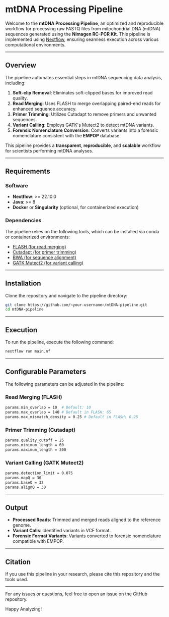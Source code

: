 # mtDNA Processing Pipeline

Welcome to the **mtDNA Processing Pipeline**, an optimized and reproducible workflow for processing raw FASTQ files from mitochondrial DNA (mtDNA) sequences generated using the **Nimagen RC-PCR Kit**. This pipeline is implemented using [Nextflow](https://www.nextflow.io/), ensuring seamless execution across various computational environments.

---

## Overview

The pipeline automates essential steps in mtDNA sequencing data analysis, including:

1. **Soft-clip Removal**: Eliminates soft-clipped bases for improved read quality.
2. **Read Merging**: Uses FLASH to merge overlapping paired-end reads for enhanced sequence accuracy.
3. **Primer Trimming**: Utilizes Cutadapt to remove primers and unwanted sequences.
4. **Variant Calling**: Employs GATK's Mutect2 to detect mtDNA variants.
5. **Forensic Nomenclature Conversion**: Converts variants into a forensic nomenclature consistent with the **EMPOP** database.

This pipeline provides a **transparent**, **reproducible**, and **scalable** workflow for scientists performing mtDNA analyses.

<!-- ---

## Features

- **Reproducible**: Ensures consistent results across multiple runs.
- **Scalable**: Supports execution on local machines, clusters, and cloud environments.
- **Customizable**: Allows fine-tuning of parameters for read merging, trimming, and variant calling. -->

---

## Requirements

### Software

- **Nextflow**: >= 22.10.0
- **Java**: >= 8
- **Docker** or **Singularity** (optional, for containerized execution)

### Dependencies

The pipeline relies on the following tools, which can be installed via conda or containerized environments:

- [FLASH (for read merging)](https://ccb.jhu.edu/software/FLASH/)
- [Cutadapt (for primer trimming)](https://cutadapt.readthedocs.io/)
- [BWA (for sequence alignment)](http://bio-bwa.sourceforge.net/)
- [GATK Mutect2 (for variant calling)](https://gatk.broadinstitute.org/)

---

## Installation

Clone the repository and navigate to the pipeline directory:

```bash
git clone https://github.com/<your-username>/mtDNA-pipeline.git
cd mtDNA-pipeline
```

---

## Execution

To run the pipeline, execute the following command:

```bash
nextflow run main.nf
```

---

## Configurable Parameters

The following parameters can be adjusted in the pipeline:

### Read Merging (FLASH)

```bash
params.min_overlap = 10  # Default: 10
params.max_overlap = 140 # Default in FLASH: 65
params.max_mismatch_density = 0.25 # Default in FLASH: 0.25
```

### Primer Trimming (Cutadapt)

```bash
params.quality_cutoff = 25
params.minimum_length = 60
params.maximum_length = 300
```

### Variant Calling (GATK Mutect2)

```bash
params.detection_limit = 0.075
params.mapQ = 30
params.baseQ = 32
params.alignQ = 30
```

---

## Output

- **Processed Reads**: Trimmed and merged reads aligned to the reference genome.
- **Variant Calls**: Identified variants in VCF format.
- **Forensic Format Variants**: Variants converted to forensic nomenclature compatible with EMPOP.

---

## Citation

If you use this pipeline in your research, please cite this repository and the tools used.

---

For any issues or questions, feel free to open an issue on the GitHub repository.

Happy Analyzing!

